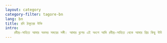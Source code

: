 ```yaml
---
layout: category
category-filter: tagore-bn 
lang: bn 
title: রবি ঠাকুরের উক্তি
intro:
    রবীন্দ্র-সাহিত্য আমার অবসর সময়ের সঙ্গী। আমার ব্লগের এই অংশে আমি রবীন্দ্র-সাহিত্য থেকে আমার প্রিয় কিছু উক্তি সংগ্রহ করে রেখেছি নিজে মাঝে মধ্যে পড়ার জন্য এবং অন্যরাও যাতে পড়তে পারেন। 
---
```

